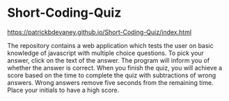 # Short-Coding-Quiz

https://patrickbdevaney.github.io/Short-Coding-Quiz/index.html

The repository contains a web application which tests the user on basic knowledge of javascript with multiple choice questions. 
To pick your answer, click on the text of the answer. The program will inform you of whether the answer is correct. When you finish the quiz, 
you will achieve a score based on the time to complete the quiz with subtractions of wrong answers. Wrong answers remove five seconds from the remaining time.
Place your initials to have a high score.
